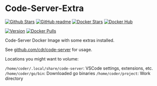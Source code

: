 # Code-Server-Extra

[![Github Stars](https://img.shields.io/github/stars/supersandro2000/docker-images.svg?maxAge=43200&label=Github%20Stars)](https://github.com/SuperSandro2000/docker-images)
[![GitHub readme](https://img.shields.io/badge/GitHub-readme-blue.svg)](https://github.com/SuperSandro2000/docker-images/blob/master/code-server-extra/README.md)
[![Docker Stars](https://img.shields.io/docker/stars/supersandro2000/code-server-extra.svg?label=Docker%20Stars&maxAge=43200)](https://hub.docker.com/r/supersandro2000/code-server-extra/)
[![Docker Hub](https://img.shields.io/badge/Docker-hub-blue.svg)](https://hub.docker.com/r/supersandro2000/code-server-extra/)

[![Version](https://img.shields.io/docker/v/supersandro2000/code-server-extra.svg?label=Version&sort=date&maxAge=43200)](https://hub.docker.com/r/supersandro2000/code-server-extra/)
[![Docker Pulls](https://img.shields.io/docker/pulls/supersandro2000/code-server-extra.svg?label=Docker%20Pulls&maxAge=43200)](https://hub.docker.com/r/supersandro2000/code-server-extra/)

Code-Server Docker Image with some extras installed.

See [github.com/cdr/code-server](https://github.com/cdr/code-server/) for usage.

Locations you might want to volume:

``/home/coder/.local/share/code-server``: VSCode settings, extensions, etc.
``/home/coder/go/bin``: Downloaded go binaries
``/home/coder/project``: Work directory
